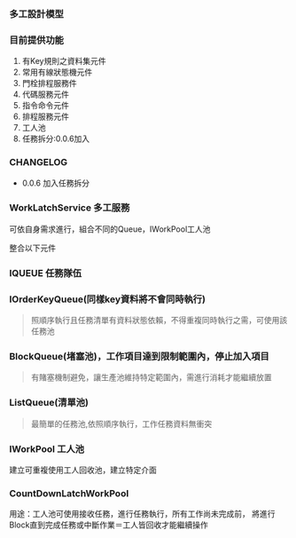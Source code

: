 ### 多工設計模型

### 目前提供功能

1. 有Key規則之資料集元件
2. 常用有線狀態機元件
3. 門栓排程服務件
4. 代碼服務元件
5. 指令命令元件
6. 排程服務元件
7. 工人池
8. 任務拆分:0.0.6加入

### CHANGELOG
- 0.0.6  加入任務拆分


### WorkLatchService 多工服務
可依自身需求進行，組合不同的Queue，IWorkPool工人池

整合以下元件

### IQUEUE 任務隊伍

### IOrderKeyQueue(同樣key資料將不會同時執行)
> 照順序執行且任務清單有資料狀態依賴，不得重複同時執行之需，可使用該任務池

### BlockQueue(堵塞池)，工作項目達到限制範圍內，停止加入項目
> 有賭塞機制避免，讓生產池維持特定範圍內，需進行消耗才能繼續放置


### ListQueue(清單池)
> 最簡單的任務池,依照順序執行，工作任務資料無衝突

### IWorkPool 工人池
建立可重複使用工人回收池，建立特定介面 

### CountDownLatchWorkPool
用途：工人池可使用接收任務，進行任務執行，所有工作尚未完成前，
將進行Block直到完成任務或中斷作業＝工人皆回收才能繼續操作